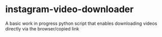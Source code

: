 # instagram-video-downloader
A basic work in progress python script that enables downloading videos directly via the browser/copied link
